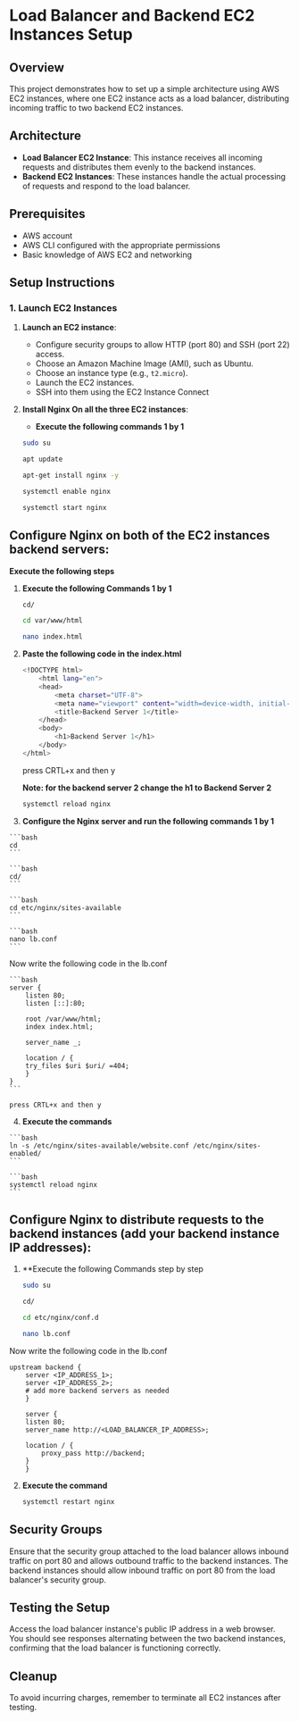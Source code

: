 # Load Balancer and Backend EC2 Instances Setup

## Overview

This project demonstrates how to set up a simple architecture using AWS EC2 instances, where one EC2 instance acts as a load balancer, distributing incoming traffic to two backend EC2 instances.

## Architecture

- **Load Balancer EC2 Instance**: This instance receives all incoming requests and distributes them evenly to the backend instances.
- **Backend EC2 Instances**: These instances handle the actual processing of requests and respond to the load balancer.

## Prerequisites

- AWS account
- AWS CLI configured with the appropriate permissions
- Basic knowledge of AWS EC2 and networking

## Setup Instructions

### 1. Launch EC2 Instances

1. **Launch an EC2 instance**:
   - Configure security groups to allow HTTP (port 80) and SSH (port 22) access.
   - Choose an Amazon Machine Image (AMI), such as Ubuntu.
   - Choose an instance type (e.g., `t2.micro`).
   - Launch the EC2 instances.
   - SSH into them using the EC2 Instance Connect

2. **Install Nginx On all the three EC2 instances**:

   - **Execute the following commands 1 by 1**
   
   	```bash
	sudo su 
	```
	
	```bash
	apt update
	```
	 
	```bash
	apt-get install nginx -y
	```
	
	```bash
	systemctl enable nginx
	```
	
	```bash
	systemctl start nginx
	```
	
## Configure Nginx on both of the EC2 instances backend servers:

**Execute the following steps**

 1. **Execute the following Commands 1 by 1**
	
	```bash
	cd/
	```
	
	```bash
	cd var/www/html
	```
	
	```bash
	nano index.html
	```
	
 2. **Paste the following code in the index.html** 
 
 	```bash
 	<!DOCTYPE html>
		<html lang="en">
		<head>
		    <meta charset="UTF-8">
		    <meta name="viewport" content="width=device-width, initial-scale=1.0">
		    <title>Backend Server 1</title>
		</head>
		<body>
		    <h1>Backend Server 1</h1>
		</body>
	</html>
 	```
 	
 	press CRTL+x and then y
 	
 	**Note: for the backend server 2 change the h1 to Backend Server 2**
 	
 	```bash
	systemctl reload nginx
	```
 	
 	
  3. **Configure the Nginx server and run the following commands 1 by 1**

	```bash
	cd
	``` 

	```bash
	cd/
	```
	
	```bash
	cd etc/nginx/sites-available
	```
	 
	```bash
	nano lb.conf
	```
	
  Now write the following code in the lb.conf
  
	```bash
	server {
	    listen 80;
	    listen [::]:80;

	    root /var/www/html;
	    index index.html;

	    server_name _;

	    location / {
		try_files $uri $uri/ =404;
	    }
	}
	```
	
	press CRTL+x and then y
	
  4. **Execute the commands**
 
	```bash
	ln -s /etc/nginx/sites-available/website.conf /etc/nginx/sites-enabled/
	```
	
	```bash
	systemctl reload nginx	
	```
	
## Configure Nginx to distribute requests to the backend instances (add your backend instance IP addresses):

 1. **Execute the following Commands step by step
  
	```bash
	sudo su
	```
	
	```bash
	cd/
	```
	
	```bash
	cd etc/nginx/conf.d
	```
	 
	```bash
	nano lb.conf
	```

 Now write the following code in the lb.conf
	
	upstream backend {
		server <IP_ADDRESS_1>;
		server <IP_ADDRESS_2>;
		# add more backend servers as needed
	    }

	    server {
		listen 80;
		server_name http://<LOAD_BALANCER_IP_ADDRESS>;

		location / {
		    proxy_pass http://backend;
		}
	    }
	    
	    
 2. **Execute the command**

	```bash
	systemctl restart nginx
	```  

## Security Groups

Ensure that the security group attached to the load balancer allows inbound traffic on port 80 and allows outbound traffic to the backend instances. The backend instances should allow inbound traffic on port 80 from the load balancer's security group.

## Testing the Setup

Access the load balancer instance's public IP address in a web browser.
You should see responses alternating between the two backend instances, confirming that the load balancer is functioning correctly.

## Cleanup

To avoid incurring charges, remember to terminate all EC2 instances after testing.


